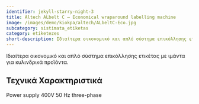 ```yaml
---
identifier: jekyll-starry-night-3
title: Altech ALbelt C – Economical wraparound labelling machine
image: /images/demo/kiokpa/altech/ALbeltC-Eco.jpg
subcategory: sistimata_etiketas
category: etiketezes
short-description: Ιδιαίτερα οικονομικό και απλό σύστημα επικόλλησης ετικέτας με ιμάντα για επίπεδη επικόλληση.
---
```





 Ιδιαίτερα οικονομικό και απλό σύστημα επικόλλησης ετικέτας
με ιμάντα για κυλινδρικά προϊόντα.


Τεχνικά Χαρακτηριστικά
---
Power supply    400V 50 Hz three-phase
